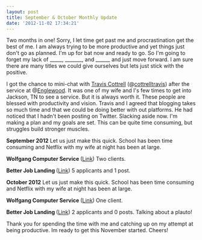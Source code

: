 ```yaml
---
layout: post
title: September & October Monthly Update
date: '2012-11-02 17:34:21'
---
```


Two months in one! Sorry, I let time get past me and procrastination get the best of me. I am always trying to be more productive and yet things just don't go as planned. I'm up for bat now and ready to go. So I'm going to forget my lack of _____, _______, and ______ and just move forward. I am sure there are many titles we could give ourselves but lets just stick with the positive.

I got the chance to mini-chat with <a title="Travis Cottrell" href="http://traviscottrell.com/" target="_blank">Travis Cottrell</a> (@<a title="Travis Cottrell Twitter" href="https://twitter.com/cottrelltravis" target="_blank">cottrelltravis</a>) after the service at @<a title="Englewood's Twitter" href="https://twitter.com/ebcjackson" target="_blank">Englewood</a>. It was one of my wife and I's few times to get into Jackson, TN to see a service. But it is always worth it. These people are blessed with productivity and vision. Travis and I agreed that blogging takes so much time and that we could be doing better with out platforms. He had noticed that I hadn't been posting on Twitter. Slacking aside now. I'm making a plan and my goals are set. This can be quite time consuming, but struggles build stronger muscles.

<strong>September 2012</strong>
Let us just make this quick. School has been time consuming and Netflix with my wife at night has been at large.

<strong>Wolfgang Computer Service </strong>(<a title="Wolfgang Computer Service" href="http://www.wolfgangcomputer.com" target="_blank">Link</a>)
Two clients.

<strong>Better Job Landing </strong>(<a title="Wolfgang Computer Service" href="http://www.betterjoblanding.com" target="_blank">Link</a>)
5 applicants and 1 post.

<strong>October 2012</strong>
Let us just make this quick. School has been time consuming and Netflix with my wife at night has been at large.

<strong>Wolfgang Computer Service </strong>(<a title="Wolfgang Computer Service" href="http://www.wolfgangcomputer.com" target="_blank">Link</a>)
One client.

<strong>Better Job Landing </strong>(<a title="Wolfgang Computer Service" href="http://www.betterjoblanding.com" target="_blank">Link</a>)
2 applicants and 0 posts. Talking about a plauto!

Thank you for spending the time with me and catching up on my attempt at being productive. Im ready to get this November started. Cheers!